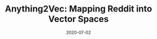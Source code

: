 ---
title: "Anything2Vec: Mapping Reddit into Vector Spaces"
slug: "anything2vec"
emoji: "💥"
blurb: "Word2Vec is a powerful machine learning technique for embedding text corpus' into vector spaces. While useful for NLP problems, this blog post shows how it can also be used to represent and better understand communities on Reddit."
type: "bp"
tags: ["ml"]
link: "<a aria-label='Blog' href='https://medium.com/@cameronraymond/anything2vec-mapping-reddit-into-vector-spaces-dcc77d9f3bea'>Blog</a>"
date: "2020-07-02"
prod: true
mediumURL: https://towardsdatascience.com/anything2vec-mapping-reddit-into-vector-spaces-dcc77d9f3bea
---